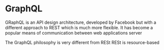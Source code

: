 # GraphQL

GRaphQL is an API design architecture, developed by Facebook but with a different approach to REST which is much more flexible.
It has become a popular means of communication between web applications server

The GraphQL philosophy is very different from RESt
RESt is resource-based